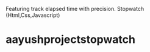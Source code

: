 Featuring track elapsed time with precision.
Stopwatch (Html,Css,Javascript)
# aayushprojectstopwatch
